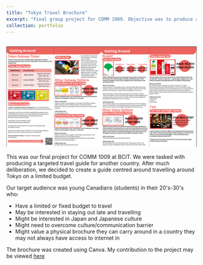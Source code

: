 ```yaml
---
title: "Tokyo Travel Brochure"
excerpt: "Final group project for COMM 1009. Objective was to produce a targeted travel guide for another country in a group of five people."
collection: portfolio
---
```

<br/><img src='/images/brochurescreenshot.png'>

This was our final project for COMM 1009 at BCIT. We were tasked with producing a targeted travel guide for another country. After much deliberation, we decided to create a guide centred around travelling around Tokyo on a limited budget.

Our target audience was young Canadians (students) in their 20's-30's who:
* Have a limited or fixed budget to travel
* May be interested in staying out late and travelling
* Might be interested in Japan and Japanese culture
* Might need to overcome culture/communication barrier
* Might value a physical brochure they can carry around in a country they may not always have access to internet in

The brochure was created using Canva. My contribution to the project may be viewed [here](/files/aidanleetokyoguide.pdf)